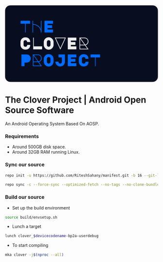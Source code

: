 ![banner](https://github.com/The-Clover-Project/.github/raw/main/banner8.png)
# The Clover Project | Android Open Source Software
An Android Operating System Based On AOSP.

### Requirements
- Around 500GB disk space.
- Around 32GB RAM running Linux.

### Sync our source ###
```bash
repo init -u https://github.com/RiteshSahany/manifest.git -b 16 --git-lfs
```
```bash
repo sync -c --force-sync --optimized-fetch --no-tags --no-clone-bundle --prune -j$(nproc --all)
```

### Build our source ###

- Set up the build environment
```bash
source build/envsetup.sh
```

- Lunch a target
```bash
lunch clover_$devicecodename-bp2a-userdebug
```

- To start compiling
```bash
mka clover -j$(nproc --all)
```